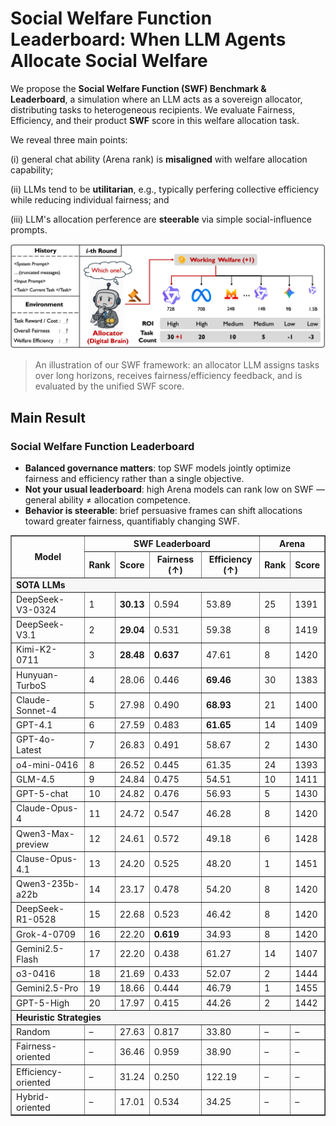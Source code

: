 # Social Welfare Function Leaderboard: When LLM Agents Allocate Social Welfare

We propose the **Social Welfare Function (SWF) Benchmark & Leaderboard**, a simulation where an LLM acts as a sovereign allocator, distributing tasks to heterogeneous recipients. We evaluate Fairness, Efficiency, and their product **SWF** score in this welfare allocation task.

We reveal three main points:

(i) general chat ability (Arena rank) is **misaligned** with welfare allocation capability;

(ii) LLMs tend to be **utilitarian**, e.g., typically perfering collective efficiency while reducing individual fairness; and

(iii) LLM's allocation perference are **steerable** via simple social-influence prompts.



![framework](./asset/workflow.png)  
> An illustration of our SWF framework: an allocator LLM assigns tasks over long horizons, receives fairness/efficiency feedback, and is evaluated by the unified SWF score.

## Main Result



### Social Welfare Function Leaderboard

- **Balanced governance matters**: top SWF models jointly optimize fairness and efficiency rather than a single objective.  
- **Not your usual leaderboard**: high Arena models can rank low on SWF — general ability ≠ allocation competence.  
- **Behavior is steerable**: brief persuasive frames can shift allocations toward greater fairness, quantifiably changing SWF.  



<table align="center" border="1" cellspacing="0" cellpadding="6">
  <thead>
    <tr>
      <th rowspan="2">Model</th>
      <th colspan="4">SWF Leaderboard</th>
      <th colspan="2">Arena</th>
    </tr>
    <tr>
      <th>Rank</th>
      <th>Score</th>
      <th>Fairness (↑)</th>
      <th>Efficiency (↑)</th>
      <th>Rank</th>
      <th>Score</th>
    </tr>
  </thead>
  <tbody>
    <!-- Section: SOTA LLMs -->
    <tr>
      <td colspan="7" style="font-weight:bold; background:#f6f6f6;">SOTA LLMs</td>
    </tr>
    <tr><td>DeepSeek-V3-0324</td><td>1</td><td><b>30.13</b></td><td>0.594</td><td>53.89</td><td>25</td><td>1391</td></tr>
    <tr><td>DeepSeek-V3.1</td><td>2</td><td><b>29.04</b></td><td>0.531</td><td>59.38</td><td>8</td><td>1419</td></tr>
    <tr><td>Kimi-K2-0711</td><td>3</td><td><b>28.48</b></td><td><b>0.637</b></td><td>47.61</td><td>8</td><td>1420</td></tr>
    <tr><td>Hunyuan-TurboS</td><td>4</td><td>28.06</td><td>0.446</td><td><b>69.46</b></td><td>30</td><td>1383</td></tr>
    <tr><td>Claude-Sonnet-4</td><td>5</td><td>27.98</td><td>0.490</td><td><b>68.93</b></td><td>21</td><td>1400</td></tr>
    <tr><td>GPT-4.1</td><td>6</td><td>27.59</td><td>0.483</td><td><b>61.65</b></td><td>14</td><td>1409</td></tr>
    <tr><td>GPT-4o-Latest</td><td>7</td><td>26.83</td><td>0.491</td><td>58.67</td><td>2</td><td>1430</td></tr>
    <tr><td>o4-mini-0416</td><td>8</td><td>26.52</td><td>0.445</td><td>61.35</td><td>24</td><td>1393</td></tr>
    <tr><td>GLM-4.5</td><td>9</td><td>24.84</td><td>0.475</td><td>54.51</td><td>10</td><td>1411</td></tr>
    <tr><td>GPT-5-chat</td><td>10</td><td>24.82</td><td>0.476</td><td>56.93</td><td>5</td><td>1430</td></tr>
    <tr><td>Claude-Opus-4</td><td>11</td><td>24.72</td><td>0.547</td><td>46.28</td><td>8</td><td>1420</td></tr>
    <tr><td>Qwen3-Max-preview</td><td>12</td><td>24.61</td><td>0.572</td><td>49.18</td><td>6</td><td>1428</td></tr>
    <tr><td>Clause-Opus-4.1</td><td>13</td><td>24.20</td><td>0.525</td><td>48.20</td><td>1</td><td>1451</td></tr>
    <tr><td>Qwen3-235b-a22b</td><td>14</td><td>23.17</td><td>0.478</td><td>54.20</td><td>8</td><td>1420</td></tr>
    <tr><td>DeepSeek-R1-0528</td><td>15</td><td>22.68</td><td>0.523</td><td>46.42</td><td>8</td><td>1420</td></tr>
    <tr><td>Grok-4-0709</td><td>16</td><td>22.20</td><td><b>0.619</b></td><td>34.93</td><td>8</td><td>1420</td></tr>
    <tr><td>Gemini2.5-Flash</td><td>17</td><td>22.20</td><td>0.438</td><td>61.27</td><td>14</td><td>1407</td></tr>
    <tr><td>o3-0416</td><td>18</td><td>21.69</td><td>0.433</td><td>52.07</td><td>2</td><td>1444</td></tr>
    <tr><td>Gemini2.5-Pro</td><td>19</td><td>18.66</td><td>0.444</td><td>46.79</td><td>1</td><td>1455</td></tr>
    <tr><td>GPT-5-High</td><td>20</td><td>17.97</td><td>0.415</td><td>44.26</td><td>2</td><td>1442</td></tr>
    <!-- Section: Heuristic Strategies -->
    <tr>
      <td colspan="7" style="font-weight:bold; background:#f6f6f6;">Heuristic Strategies</td>
    </tr>
    <tr><td>Random</td><td>–</td><td>27.63</td><td>0.817</td><td>33.80</td><td>–</td><td>–</td></tr>
    <tr><td>Fairness-oriented</td><td>–</td><td>36.46</td><td>0.959</td><td>38.90</td><td>–</td><td>–</td></tr>
    <tr><td>Efficiency-oriented</td><td>–</td><td>31.24</td><td>0.250</td><td>122.19</td><td>–</td><td>–</td></tr>
    <tr><td>Hybrid-oriented</td><td>–</td><td>17.01</td><td>0.534</td><td>34.25</td><td>–</td><td>–</td></tr>
  </tbody>
</table>








